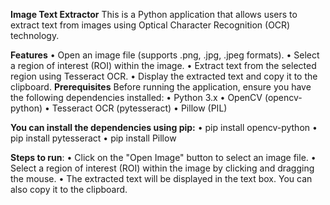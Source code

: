 **Image Text Extractor**
This is a Python application that allows users to extract text from images using Optical Character Recognition (OCR) technology.

**Features**
•	Open an image file (supports .png, .jpg, .jpeg formats).
•	Select a region of interest (ROI) within the image.
•	Extract text from the selected region using Tesseract OCR.
•	Display the extracted text and copy it to the clipboard.
**Prerequisites**
Before running the application, ensure you have the following dependencies installed:
•	Python 3.x
•	OpenCV (opencv-python)
•	Tesseract OCR (pytesseract)
•	Pillow (PIL)

**You can install the dependencies using pip:**
•	pip install opencv-python 
•	pip install pytesseract 
•	pip install Pillow

**Steps to run**: 
•	Click on the "Open Image" button to select an image file.
•	Select a region of interest (ROI) within the image by clicking and dragging the mouse.
•	The extracted text will be displayed in the text box. You can also copy it to the clipboard.

